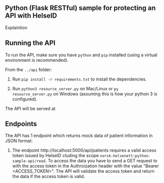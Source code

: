 ## Python (Flask RESTful) sample for protecting an API with HelseID
Explaintion

## Running the API
To run the API, make sure you have `python` and `pip` installed (using a virtual environment is recommended).

From the `../api` folder:

1. Run `pip install -r requirements.txt` to install the dependencies. 

2. Run `python3 resource_server.py` on Mac/Linux or `py resource_server.py` on Windows (assuming this is how your python 3 is configured).

The API will be served at 

## Endpoints
The API has 1 endpoint which returns mock data of patient information in JSON format:

1.  The endpoint http://localhost:5000/api/patients requires a valid access token issued by HelseID cluding the scope `norsk-helsenett:python-sample-api/read`.
To access the data you have to send a GET request to with the access token in the Authroization header with the value "Bearer <ACCESS_TOKEN>". The API will validate the access token and return the data if the access token is valid. 
